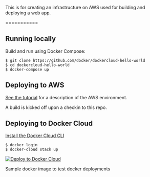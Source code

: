 This is for creating an infrastructure on AWS used for building and deploying a web app.

===========

## Running locally

Build and run using Docker Compose:

	$ git clone https://github.com/docker/dockercloud-hello-world
	$ cd dockercloud-hello-world
	$ docker-compose up


## Deploying to AWS

[See the tutorial](http://docs.aws.amazon.com/AWSGettingStartedContinuousDeliveryPipeline/latest/GettingStarted/CICD_Jenkins_Pipeline.html) for a description of the AWS environment.

A build is kicked off upon a checkin to this repo.


## Deploying to Docker Cloud

[Install the Docker Cloud CLI](https://docs.docker.com/docker-cloud/tutorials/installing-cli/)

	$ docker login
	$ docker-cloud stack up

[![Deploy to Docker Cloud](https://files.cloud.docker.com/images/deploy-to-dockercloud.svg)](https://cloud.docker.com/stack/deploy/)

Sample docker image to test docker deployments
